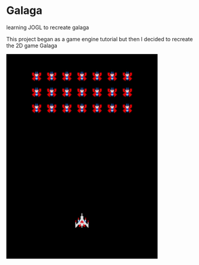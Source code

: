 # Galaga
learning JOGL to recreate galaga

This project began as a game engine tutorial but then I decided to recreate the 2D game Galaga

<img src="galaga.gif" width="400" height="540"/>
